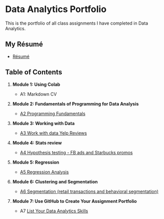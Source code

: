 # Data Analytics Portfolio
This is the portfolio of all class assignments I have completed in Data Analytics. 

## My Résumé
- [Résumé](https://colab.research.google.com/drive/19nyh7XnkS9imDv4q0vLji8YgHAtf3xrO?authuser=2)

## Table of Contents
1. **Module 1: Using Colab**
   - A1: Markdown CV
   
2. **Module 2: Fundamentals of Programming for Data Analysis**
   - [A2 Programming Fundamentals](https://colab.research.google.com/drive/1OHK_3sqYGn_xPYTcxJ8ZFxkp4HUzOTNC?authuser=2)
   
3. **Module 3: Working with Data**
   - [A3 Work with data Yelp Reviews](https://colab.research.google.com/drive/1dFPpURhTu1_cNqT4i_hfHcxSwfiW8teq?authuser=2)
  
4. **Module 4: Stats review**
   - [A4 Hypothesis testing - FB ads and Starbucks promos](https://colab.research.google.com/drive/18huKEwami-em22_HAQ6ycMB4xFDXXwgw?authuser=2)

5. **Module 5: Regression**
   - [A5 Regression Analysis](https://colab.research.google.com/drive/1XugkD7XKDH20SVHbW6iyVJpYmRFNML-F?authuser=2)

6. **Module 6: Clustering and Segmentation**
   - [A6 Segmentation (retail transactions and behavioral segmentation)](https://colab.research.google.com/drive/1t18yewxXmlPQx861vljGDk2jIjOkt78L?authuser=2)
   
7. **Module 7: Use GitHub to Create Your Assignment Portfolio**
    - A7 [List Your Data Analytics Skills](https://github.com/alexanderresearch/Analytics/edit/main/README.md)
  
